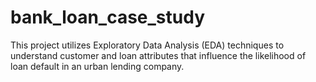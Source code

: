 # bank_loan_case_study
This project utilizes Exploratory Data Analysis (EDA) techniques to understand customer and loan attributes that influence the likelihood of loan default in an urban lending company.
